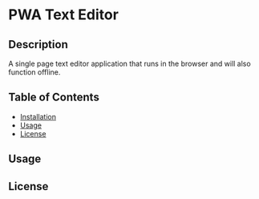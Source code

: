 # PWA Text Editor

## Description

 A single page text editor application that runs in the browser and will also function offline.

## Table of Contents

- [Installation](#installation)
- [Usage](#usage)
- [License](#license)



## Usage




## License





